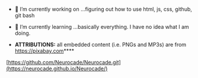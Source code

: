 - 🔭 I’m currently working on ...figuring out how to use html, js, css, github, git bash
- 🌱 I’m currently learning ...basically everything. I have no idea what I am doing.

- **ATTRIBUTIONS:** all embedded content (i.e. PNGs and MP3s) are from https://pixabay.com****

[https://github.com/Neurocade/Neurocade.git](https://neurocade.github.io/Neurocade/)

<!--
**Neurocade/Neurocade** is a ✨ _special_ ✨ repository because its `README.md` (this file) appears on your GitHub profile.

Here are some ideas to get you started:

- 🔭 I’m currently working on ...
- 🌱 I’m currently learning ...
- 👯 I’m looking to collaborate on ...
- 🤔 I’m looking for help with ...
- 💬 Ask me about ...
- 📫 How to reach me: ...
- 😄 Pronouns: ...
- ⚡ Fun fact: ...
-->
